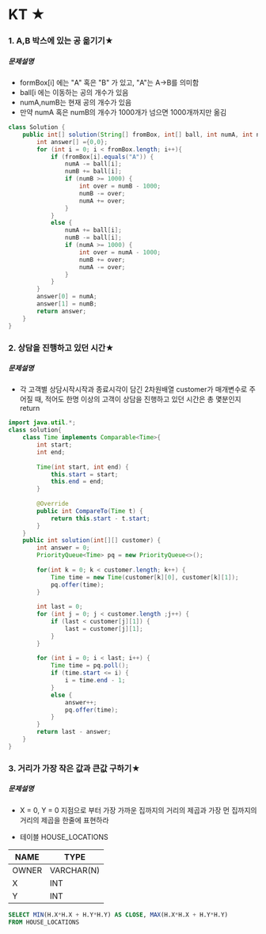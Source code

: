 # KT ★

### 1. A,B 박스에 있는 공 옮기기★

##### 문제설명

- formBox[i] 에는 "A" 혹은 "B" 가 있고, "A"는 A->B를 의미함
- ball[i 에는 이동하는 공의 개수가 있음
- numA,numB는 현재 공의 개수가 있음
- 만약 numA 혹은 numB의 개수가 1000개가 넘으면 1000개까지만 옮김



~~~java
class Solution {
    public int[] solution(String[] fromBox, int[] ball, int numA, int numB){
        int answer[] ={0,0};
        for (int i = 0; i < fromBox.length; i++){
            if (fromBox[i].equals("A")) {
                numA -= ball[i];
                numB += ball[i];
                if (numB >= 1000) {
                    int over = numB - 1000;
                    numB -= over;
                    numA += over;
                }    
            }
            else {
                numA += ball[i];
                numB -= ball[i];
                if (numA >= 1000) {
                    int over = numA - 1000;
                    numB += over;
                    numA -= over;
                }
            }
        }
        answer[0] = numA;
        answer[1] = numB;
        return answer;
    }
}
~~~



### 2. 상담을 진행하고 있던 시간★

##### 문제설명

- 각 고객별 상담시작시작과 종료시각이 담긴 2차원배열 customer가 매개변수로 주어질 때, 적어도 한명 이상의 고객이 상담을 진행하고 있던 시간은 총 몇분인지 return

~~~java
import java.util.*;
class solution{
    class Time implements Comparable<Time>{
        int start;
        int end;
        
        Time(int start, int end) {
            this.start = start;
            this.end = end;
        }
        
        @Override
        public int CompareTo(Time t) {
            return this.start - t.start;
        }
    }
    public int solution(int[][] customer) {
        int answer = 0;
        PriorityQueue<Time> pq = new PriorityQueue<>();
        
        for(int k = 0; k < customer.length; k++) {
            Time time = new Time(customer[k][0], customer[k][1]);
            pq.offer(time);
        }
        
        int last = 0;
        for (int j = 0; j < customer.length ;j++) {
            if (last < customer[j][1]) {
                last = customer[j][1];
            }
        }
        
        for (int i = 0; i < last; i++) {
            Time time = pq.poll();
            if (time.start <= i) {
                i = time.end - 1;
            }
            else {
                answer++;
                pq.offer(time);
            }
        }
        return last - answer;
    }
}
~~~



### 3. 거리가 가장 작은 값과 큰값 구하기★

##### 문제설명

- X = 0, Y = 0 지점으로 부터 가장 가까운 집까지의 거리의 제곱과 가장 먼 집까지의 거리의 제곱을 한줄에 표현하라



- 테이블 HOUSE_LOCATIONS

| NAME  | TYPE       |
| ----- | ---------- |
| OWNER | VARCHAR(N) |
| X     | INT        |
| Y     | INT        |



~~~sql
SELECT MIN(H.X*H.X + H.Y*H.Y) AS CLOSE, MAX(H.X*H.X + H.Y*H.Y)
FROM HOUSE_LOCATIONS
~~~

